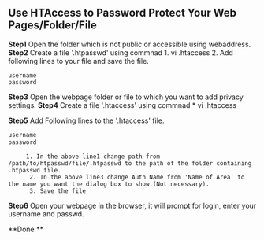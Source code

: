 ## Use HTAccess to Password Protect Your Web Pages/Folder/File

**Step1**  Open the folder which is not public or accessible using webaddress.
**Step2**  Create a file '.htpasswd' using commnad 
           1.  vi .htaccess
           2.  Add following lines to your file and save the file.

```
username
password
```

**Step3** Open the webpage folder or file to which you want to add privacy settings.
**Step4** Create a file '.htaccess' using commnad 
           * vi .htaccess
           
**Step5** Add Following lines to the '.htaccess' file.
```python
username
password
```
         
         
         1. In the above line1 change path from /path/to/htpasswd/file/.htpasswd to the path of the folder containing .htpasswd file.
          2. In the above line3 change Auth Name from 'Name of Area' to the name you want the dialog box to show.(Not necessary).
          3. Save the file
      
**Step6** Open your webpage in the browser, it will prompt for login, enter your username and passwd. 

**Done **
          


   


